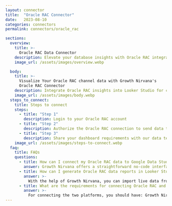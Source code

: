 ```yaml
---
layout: connector
title:  "Oracle RAC Connector"
date:   2023-08-10
categories: connectors
permalink: connectors/oracle_rac

sections:
  overview:
    title: >-
      Oracle RAC Data Connector
    description: Elevate your database insights with Oracle RAC integration. Seamlessly merge Oracle RAC database data with Looker Studio's analytical capabilities, unlocking insights that drive database performance strategies, data optimization, and operational excellence.
    image_url: /assets/images/overview.webp

  body:
    title: >-
      Visualize Your Oracle RAC channel data with Growth Nirvana's
      Oracle RAC Connector
    description: Integrate Oracle RAC insights into Looker Studio for comprehensive database analytics that guide your data management strategies.
    image_url: /assets/images/body.webp
  steps_to_connect:
    title: Steps to connect
    steps:
      - title: "Step 1"
        description: Login to your Oracle RAC account
      - title: "Step 2"
        description: Authorize the Oracle RAC connection to send data to Growth Nirvana
      - title: "Step 3"
        description: Share your dashboard requirements with our data team. We will build the report for you.
    image_url: /assets/images/steps-to-connect.webp
  faq:
    title: FAQs
    questions:
      - title: How can I connect my Oracle RAC data to Google Data Studio/Looker Studio?
        answer: Growth Nirvana offers a straightforward no-code interface to connect to Oracle RAC data sources.
      - title: How can I generate Oracle RAC data reports in Looker Studio?
        answer: >-
          With the help of Growth Nirvana, you can import live data from Oracle RAC into Looker Studio. These data can be viewed in charts, tables, and dashboards to generate branded reports that can be shared instantly.
      - title: What are the requirements for connecting Oracle RAC and Looker Studio?
        answer: >-
          For connecting the two platforms, you should have: Growth Nirvana Account and Oracle RAC Ads Account
---
```

